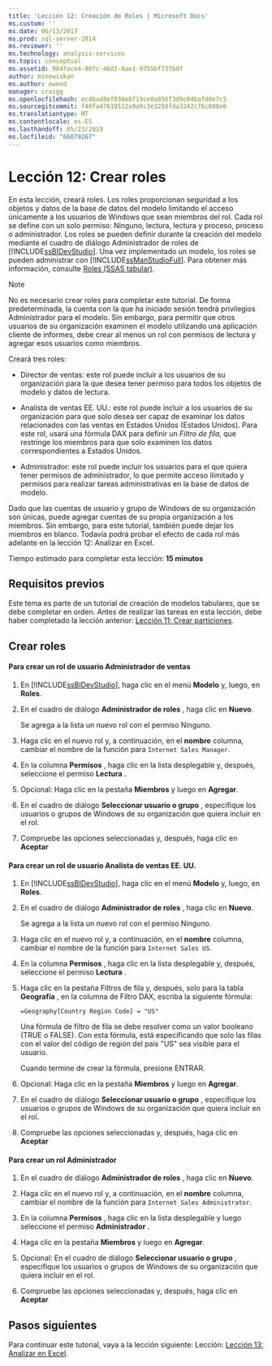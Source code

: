 ```yaml
---
title: 'Lección 12: Creación de Roles | Microsoft Docs'
ms.custom: ''
ms.date: 06/13/2017
ms.prod: sql-server-2014
ms.reviewer: ''
ms.technology: analysis-services
ms.topic: conceptual
ms.assetid: 984face4-00fc-46d3-8ae1-9755bf737bdf
author: minewiskan
ms.author: owend
manager: craigg
ms.openlocfilehash: ec4bad8ef036e8f19ce0a856f3d9c04bafd0e7c5
ms.sourcegitcommit: f40fa47619512a9a9c3e3258fda3242c76c008e6
ms.translationtype: MT
ms.contentlocale: es-ES
ms.lasthandoff: 05/23/2019
ms.locfileid: "66079267"
---
```

# <a name="lesson-12-create-roles"></a>Lección 12: Crear roles
  En esta lección, creará roles. Los roles proporcionan seguridad a los objetos y datos de la base de datos del modelo limitando el acceso únicamente a los usuarios de Windows que sean miembros del rol. Cada rol se define con un solo permiso: Ninguno, lectura, lectura y proceso, proceso o administrador. Los roles se pueden definir durante la creación del modelo mediante el cuadro de diálogo Administrador de roles de [!INCLUDE[ssBIDevStudio](../includes/ssbidevstudio-md.md)]. Una vez implementado un modelo, los roles se pueden administrar con [!INCLUDE[ssManStudioFull](../includes/ssmanstudiofull-md.md)]. Para obtener más información, consulte [Roles &#40;SSAS tabular&#41;](tabular-models/roles-ssas-tabular.md).  
  
> [!NOTE]  
>  No es necesario crear roles para completar este tutorial. De forma predeterminada, la cuenta con la que ha iniciado sesión tendrá privilegios Administrador para el modelo. Sin embargo, para permitir que otros usuarios de su organización examinen el modelo utilizando una aplicación cliente de informes, debe crear al menos un rol con permisos de lectura y agregar esos usuarios como miembros.  
  
 Creará tres roles:  
  
-   Director de ventas: este rol puede incluir a los usuarios de su organización para la que desea tener permiso para todos los objetos de modelo y datos de lectura.  
  
-   Analista de ventas EE. UU.: este rol puede incluir a los usuarios de su organización para que solo desea ser capaz de examinar los datos relacionados con las ventas en Estados Unidos (Estados Unidos). Para este rol, usará una fórmula DAX para definir un *Filtro de fila*, que restringe los miembros para que solo examinen los datos correspondientes a Estados Unidos.  
  
-   Administrador: este rol puede incluir los usuarios para el que quiera tener permisos de administrador, lo que permite acceso ilimitado y permisos para realizar tareas administrativas en la base de datos de modelo.  
  
 Dado que las cuentas de usuario y grupo de Windows de su organización son únicas, puede agregar cuentas de su propia organización a los miembros. Sin embargo, para este tutorial, también puede dejar los miembros en blanco. Todavía podrá probar el efecto de cada rol más adelante en la lección 12: Analizar en Excel.  
  
 Tiempo estimado para completar esta lección: **15 minutos**  
  
## <a name="prerequisites"></a>Requisitos previos  
 Este tema es parte de un tutorial de creación de modelos tabulares, que se debe completar en orden. Antes de realizar las tareas en esta lección, debe haber completado la lección anterior: [Lección 11: Crear particiones](lesson-10-create-partitions.md).  
  
## <a name="create-roles"></a>Crear roles  
  
#### <a name="to-create-a-sales-manager-user-role"></a>Para crear un rol de usuario Administrador de ventas  
  
1.  En [!INCLUDE[ssBIDevStudio](../includes/ssbidevstudio-md.md)], haga clic en el menú **Modelo** y, luego, en **Roles**.  
  
2.  En el cuadro de diálogo **Administrador de roles** , haga clic en **Nuevo**.  
  
     Se agrega a la lista un nuevo rol con el permiso Ninguno.  
  
3.  Haga clic en el nuevo rol y, a continuación, en el **nombre** columna, cambiar el nombre de la función para `Internet Sales Manager`.  
  
4.  En la columna **Permisos** , haga clic en la lista desplegable y, después, seleccione el permiso **Lectura** .  
  
5.  Opcional: Haga clic en la pestaña **Miembros** y luego en **Agregar**.  
  
6.  En el cuadro de diálogo **Seleccionar usuario o grupo** , especifique los usuarios o grupos de Windows de su organización que quiera incluir en el rol.  
  
7.  Compruebe las opciones seleccionadas y, después, haga clic en **Aceptar**  
  
#### <a name="to-create-a-sales-analyst-us-user-role"></a>Para crear un rol de usuario Analista de ventas EE. UU.  
  
1.  En [!INCLUDE[ssBIDevStudio](../includes/ssbidevstudio-md.md)], haga clic en el menú **Modelo** y, luego, en **Roles**.  
  
2.  En el cuadro de diálogo **Administrador de roles** , haga clic en **Nuevo**.  
  
     Se agrega a la lista un nuevo rol con el permiso Ninguno.  
  
3.  Haga clic en el nuevo rol y, a continuación, en el **nombre** columna, cambiar el nombre de la función para `Internet Sales US`.  
  
4.  En la columna **Permisos** , haga clic en la lista desplegable y, después, seleccione el permiso **Lectura** .  
  
5.  Haga clic en la pestaña Filtros de fila y, después, solo para la tabla **Geografía** , en la columna de Filtro DAX, escriba la siguiente fórmula:  
  
     `=Geography[Country Region Code] = "US"`  
  
     Una fórmula de filtro de fila se debe resolver como un valor booleano (TRUE o FALSE). Con esta fórmula, está especificando que solo las filas con el valor del código de región del país "US" sea visible para el usuario.  
  
     Cuando termine de crear la fórmula, presione ENTRAR.  
  
6.  Opcional: Haga clic en la pestaña **Miembros** y luego en **Agregar**.  
  
7.  En el cuadro de diálogo **Seleccionar usuario o grupo** , especifique los usuarios o grupos de Windows de su organización que quiera incluir en el rol.  
  
8.  Compruebe las opciones seleccionadas y, después, haga clic en **Aceptar**  
  
#### <a name="to-create-an-administrator-role"></a>Para crear un rol Administrador  
  
1.  En el cuadro de diálogo **Administrador de roles** , haga clic en **Nuevo**.  
  
2.  Haga clic en el nuevo rol y, a continuación, en el **nombre** columna, cambiar el nombre de la función para `Internet Sales Administrator`.  
  
3.  En la columna **Permisos** , haga clic en la lista desplegable y luego seleccione el permiso **Administrador** .  
  
4.  Haga clic en la pestaña **Miembros** y luego en **Agregar**.  
  
5.  Opcional: En el cuadro de diálogo **Seleccionar usuario o grupo** , especifique los usuarios o grupos de Windows de su organización que quiera incluir en el rol.  
  
6.  Compruebe las opciones seleccionadas y, después, haga clic en **Aceptar**  
  
## <a name="next-steps"></a>Pasos siguientes  
 Para continuar este tutorial, vaya a la lección siguiente: Lección: [Lección 13: Analizar en Excel](lesson-12-analyze-in-excel.md).  
  
  
